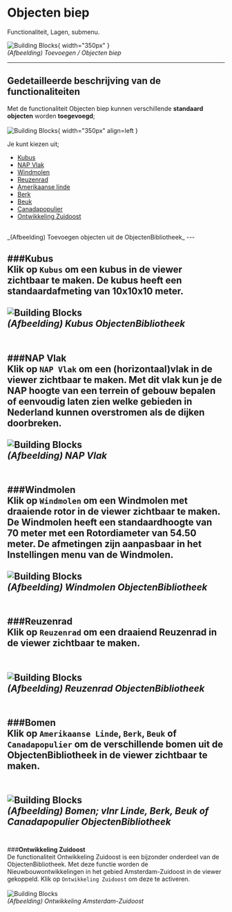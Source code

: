# Objecten biep

Functionaliteit, Lagen, submenu.  
  
![Building Blocks](../handleiding/imgs/lagen.toevoegen.menu.ob.png){ width="350px" }  
_(Afbeelding) Toevoegen / Objecten biep_

---

## Gedetailleerde beschrijving van de functionaliteiten
Met de functionaliteit Objecten biep kunnen verschillende **standaard objecten** worden **toegevoegd**;  
<br>
![Building Blocks](../handleiding/imgs/lagen.toevoegen.ob.png){ width="350px"  align=left }  

Je kunt kiezen uit;

* [Kubus](../toevoegen-objecten-biep/#kubus)  
* [NAP Vlak](../toevoegen-objecten-biep/#nap-vlak)  
* [Windmolen](../toevoegen-objecten-biep/#windmolen)   
* [Reuzenrad](../toevoegen-objecten-biep/#reuzenrad)   
* [Amerikaanse linde](../toevoegen-objecten-biep/#bomen)   
* [Berk](../toevoegen-objecten-biep/#bomen)   
* [Beuk](../toevoegen-objecten-biep/#bomen)   
* [Canadapopulier](../toevoegen-objecten-biep/#bomen)   
* [Ontwikkeling Zuidoost](../toevoegen-objecten-biep/#ontwikkeling-zuidoost)

<br>
_(Afbeelding) Toevoegen objecten uit de ObjectenBibliotheek_
---

###**Kubus**  
Klik op `Kubus` om een kubus in de viewer zichtbaar te maken. De kubus heeft een standaardafmeting van 10x10x10 meter.  
<br>
![Building Blocks](../handleiding/imgs/lagen.toevoegen.ob.kubus.png)  
_(Afbeelding) Kubus ObjectenBibliotheek_  
<br>
---

###**NAP Vlak**  
Klik op `NAP Vlak` om een (horizontaal)vlak in de viewer zichtbaar te maken. Met dit vlak kun je de NAP hoogte van een terrein of gebouw bepalen of eenvoudig laten zien welke gebieden in Nederland kunnen overstromen als de dijken doorbreken.  
<br>
![Building Blocks](../handleiding/imgs/lagen.toevoegen.ob.nap.png)  
_(Afbeelding) NAP Vlak_  
<br>
---

###**Windmolen**  
Klik op `Windmolen` om een Windmolen met draaiende rotor in de viewer zichtbaar te maken. De Windmolen heeft een standaardhoogte van 70 meter met een Rotordiameter van 54.50 meter. De afmetingen zijn aanpasbaar in het Instellingen menu van de Windmolen.  
<br>
![Building Blocks](../handleiding/imgs/lagen.toevoegen.ob.windmolen.gif)  
_(Afbeelding) Windmolen ObjectenBibliotheek_  
<br>
---

###**Reuzenrad**  
Klik op `Reuzenrad` om een draaiend Reuzenrad in de viewer zichtbaar te maken.  
<br>
---

![Building Blocks](../handleiding/imgs/lagen.toevoegen.ob.reuzenrad.gif)  
_(Afbeelding) Reuzenrad ObjectenBibliotheek_  
<br>
---

###**Bomen**  
Klik op `Amerikaanse Linde`, `Berk`, `Beuk` of `Canadapopulier` om de verschillende bomen uit de ObjectenBibliotheek in de viewer zichtbaar te maken.  
<br>
---

![Building Blocks](../handleiding/imgs/lagen.toevoegen.ob.bomen.png)  
_(Afbeelding) Bomen; vlnr Linde, Berk, Beuk of Canadapopulier ObjectenBibliotheek_  
<br>
---

###**Ontwikkeling Zuidoost**  
De functionaliteit Ontwikkeling Zuidoost is een bijzonder onderdeel van de ObjectenBibliotheek. Met deze functie worden de Nieuwbouwontwikkelingen in het gebied Amsterdam-Zuidoost in de viewer gekoppeld. Klik op `Ontwikkeling Zuidoost` om deze te activeren.  
<br>
![Building Blocks](../handleiding/imgs/lagen.toevoegen.ob.ontwikkeling.zo.png)  
_(Afbeelding) Ontwikkeling Amsterdam-Zuidoost_  
<br>